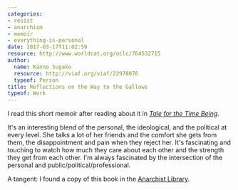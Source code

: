 ```yaml
---
categories:
- resist
- anarchism
- memoir
- everything-is-personal
date: 2017-03-17T11:02:59
resource: http://www.worldcat.org/oclc/764532715
author:
  name: Kanno Sugako
  resource: http://viaf.org/viaf/22978076
  typeof: Person
title: Reflections on the Way to the Gallows
typeof: Work
---
```


I read this short memoir after reading about it in <span resource="http://www.worldcat.org/oclc/796756004" property="p:inspired_by"><a href="/reading-log/ozeki-ruth/tale-time-being">*Tale for the Time Being*</a></span>.

It's an interesting blend of the personal, the ideological, and the political at every level. She talks a lot of her friends and the comfort she gets from them, the disappointment and pain when they reject her. It's fascinating and touching to watch how much they care about each other and the strength they get from each other. I'm always fascinated by the intersection of the personal and public/political/professional.

A tangent: I found a copy of this book in the [Anarchist Library](https://theanarchistlibrary.org/library/kanno-sugako-reflections-on-the-way-to-the-gallows).
